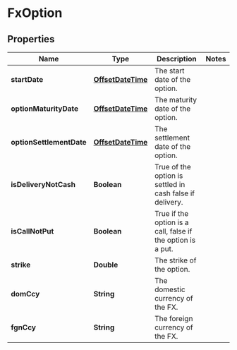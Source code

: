 

# FxOption

## Properties

Name | Type | Description | Notes
------------ | ------------- | ------------- | -------------
**startDate** | [**OffsetDateTime**](OffsetDateTime.md) | The start date of the option. | 
**optionMaturityDate** | [**OffsetDateTime**](OffsetDateTime.md) | The maturity date of the option. | 
**optionSettlementDate** | [**OffsetDateTime**](OffsetDateTime.md) | The settlement date of the option. | 
**isDeliveryNotCash** | **Boolean** | True of the option is settled in cash false if delivery. | 
**isCallNotPut** | **Boolean** | True if the option is a call, false if the option is a put. | 
**strike** | **Double** | The strike of the option. | 
**domCcy** | **String** | The domestic currency of the FX. | 
**fgnCcy** | **String** | The foreign currency of the FX. | 



